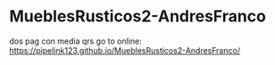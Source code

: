 # MueblesRusticos2-AndresFranco
dos pag con media qrs
go to online:  https://pipelink123.github.io/MueblesRusticos2-AndresFranco/
